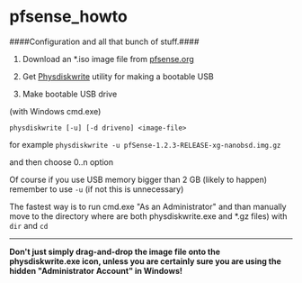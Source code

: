 pfsense_howto
=============

####Configuration and all that bunch of stuff.####



1. Download an *.iso image file from  [pfsense.org](http://pfsense.org  "Yeah click it!")


2. Get [Physdiskwrite](http://m0n0.ch/wall/physdiskwrite.php "You'll need this!") utility for making a bootable USB    


3. Make bootable USB drive
   
(with Windows cmd.exe)

`physdiskwrite [-u] [-d driveno] <image-file>` 

for example
`physdiskwrite -u pfSense-1.2.3-RELEASE-xg-nanobsd.img.gz` 

and then choose 0..n option

Of course if you use USB memory bigger than 2 GB (likely to happen) remember to use `-u` (if not this is unnecessary)

The fastest way is to run cmd.exe "As an Administrator" and than manually move to the directory where are both physdiskwrite.exe and *.gz files) with `dir` and `cd`
___
**Don't just simply drag-and-drop the image file onto the physdiskwrite.exe icon, unless you are certainly sure you are using the hidden "Administrator Account" in Windows!**

